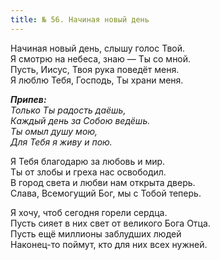 ```yaml
---
title: № 56. Начиная новый день
---
```


Начиная новый день, слышу голос Твой.  
Я смотрю на небеса, знаю — Ты со мной.  
Пусть, Иисус, Твоя рука поведёт меня.  
Я люблю Тебя, Господь, Ты храни меня.

*__Припев:__  
Только Ты радость даёшь,  
Каждый день за Собою ведёшь.  
Ты омыл душу мою,  
Для Тебя я живу и пою.*

Я Тебя благодарю за любовь и мир.  
Ты от злобы и греха нас освободил.  
В город света и любви нам открыта дверь.  
Слава, Всемогущий Бог, мы с Тобой теперь.
 
Я хочу, чтоб сегодня горели сердца.  
Пусть сияет в них свет от великого Бога Отца.  
Пусть ещё миллионы заблудших людей  
Наконец-то поймут, кто для них всех нужней.

